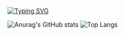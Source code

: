 [![Typing SVG](https://readme-typing-svg.demolab.com/?lines=Data+Analyist+and+AI+Developer)](https://git.io/typing-svg)

![Anurag's GitHub stats](https://github-readme-stats.vercel.app/api?username=Uchan99&show_icons=true&theme=radical)
![Top Langs](https://github-readme-stats.vercel.app/api/top-langs/?username=anuraghazra&layout=compact)

<!--
**Uchan99/Uchan99** is a ✨ _special_ ✨ repository because its `README.md` (this file) appears on your GitHub profile.

Here are some ideas to get you started:

- 🔭 I’m currently working on ...
- 🌱 I’m currently learning ...
- 👯 I’m looking to collaborate on ...
- 🤔 I’m looking for help with ...
- 💬 Ask me about ...
- 📫 How to reach me: ...
- 😄 Pronouns: ...
- ⚡ Fun fact: ...
-->
